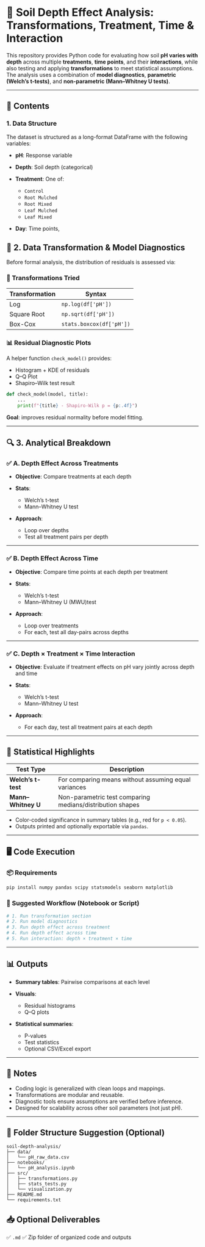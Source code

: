 
# 📘 Soil Depth Effect Analysis: Transformations, Treatment, Time & Interaction

This repository provides Python code for evaluating how soil **pH varies with depth** across multiple **treatments**, **time points**, and their **interactions**, while also testing and applying **transformations** to meet statistical assumptions. The analysis uses a combination of **model diagnostics**, **parametric (Welch’s t-tests)**, and **non-parametric (Mann–Whitney U tests)**.

---

## 📁 Contents

### 1. **Data Structure**

The dataset is structured as a long-format DataFrame with the following variables:

* **pH**: Response variable
* **Depth**: Soil depth (categorical)
* **Treatment**: One of:

  * `Control`
  * `Root Mulched`
  * `Root Mixed`
  * `Leaf Mulched`
  * `Leaf Mixed`
* **Day**: Time points, 

## 🔄 2. Data Transformation & Model Diagnostics

Before formal analysis, the distribution of residuals is assessed via:

### 🧪 Transformations Tried

| Transformation | Syntax                   |
| -------------- | ------------------------ |
| Log            | `np.log(df['pH'])`       |
| Square Root    | `np.sqrt(df['pH'])`      |
| Box-Cox        | `stats.boxcox(df['pH'])` |

### 📊 Residual Diagnostic Plots

A helper function `check_model()` provides:

* Histogram + KDE of residuals
* Q–Q Plot
* Shapiro–Wilk test result

```python
def check_model(model, title):
    ...
    print(f"{title} - Shapiro-Wilk p = {p:.4f}")
```

**Goal**: improves residual normality before model fitting.

---

## 🔍 3. Analytical Breakdown

### ✅ A. Depth Effect Across Treatments

* **Objective**: Compare treatments at each depth
* **Stats**:

  * Welch’s t-test
  * Mann–Whitney U test
* **Approach**:

  * Loop over depths
  * Test all treatment pairs per depth

---

### ✅ B. Depth Effect Across Time

* **Objective**: Compare time points at each depth per treatment
* **Stats**:

  * Welch’s t-test
  * Mann–Whitney U (MWU)test
* **Approach**:

  * Loop over treatments
  * For each, test all day-pairs across depths

---

### ✅ C. Depth × Treatment × Time Interaction

* **Objective**: Evaluate if treatment effects on pH vary jointly across depth and time
* **Stats**:

  * Welch’s t-test
  * Mann–Whitney U test
* **Approach**:

  * For each day, test all treatment pairs at each depth

---

## 🧪 Statistical Highlights

| Test Type          | Description                                               |
| ------------------ | --------------------------------------------------------- |
| **Welch’s t-test** | For comparing means without assuming equal variances      |
| **Mann–Whitney U** | Non-parametric test comparing medians/distribution shapes |

* Color-coded significance in summary tables (e.g., red for `p < 0.05`).
* Outputs printed and optionally exportable via `pandas`.

---

## 🖥️ Code Execution

### 📦 Requirements

```bash
pip install numpy pandas scipy statsmodels seaborn matplotlib
```

### 📂 Suggested Workflow (Notebook or Script)

```python
# 1. Run transformation section
# 2. Run model diagnostics
# 3. Run depth effect across treatment
# 4. Run depth effect across time
# 5. Run interaction: depth × treatment × time
```

---

## 📊 Outputs

* **Summary tables**: Pairwise comparisons at each level
* **Visuals**:

  * Residual histograms
  * Q–Q plots
* **Statistical summaries**:

  * P-values
  * Test statistics
  * Optional CSV/Excel export

---
## 📌 Notes

* Coding logic is generalized with clean loops and mappings.
* Transformations are modular and reusable.
* Diagnostic tools ensure assumptions are verified before inference.
* Designed for scalability across other soil parameters (not just pH).

---

## 📁 Folder Structure Suggestion (Optional)

```
soil-depth-analysis/
├── data/
│   └── pH_raw_data.csv
├── notebooks/
│   └── pH_analysis.ipynb
├── src/
│   ├── transformations.py
│   ├── stats_tests.py
│   └── visualization.py
├── README.md
└── requirements.txt
```

## 📥 Optional Deliverables

✅ `.md` 
✅ Zip folder of organized code and outputs



